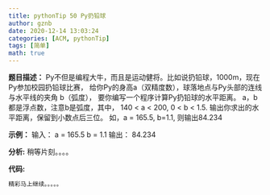 ```yaml
---
title: pythonTip 50 Py扔铅球
author: gznb
date: 2020-12-14 13:03:24
categories: [ACM, pythonTip]
tags: [简单]
math: true
---
```


**题目描述：**
Py不但是编程大牛，而且是运动健将。比如说扔铅球，1000m，现在Py参加校园扔铅球比赛，
给你Py的身高a（双精度数），球落地点与Py头部的连线与水平线的夹角 b（弧度），
要你编写一个程序计算Py扔铅球的水平距离。
a，b都是浮点数，注意b是弧度，其中， 140 < a < 200,  0 < b < 1.5.
输出你求出的水平距离，保留到小数点后三位。
如，a = 165.5, b=1.1, 则输出84.234

**示例：**
输入：
a = 165.5
b = 1.1
输出：
84.234


**分析:**
稍等片刻。。。。

**代码:**
```python
精彩马上继续。。。。。
```
